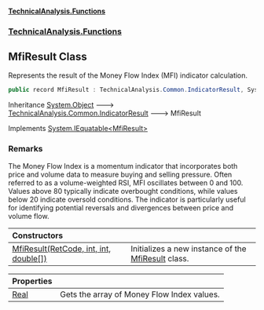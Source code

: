 #### [TechnicalAnalysis\.Functions](Atypical.TechnicalAnalysis.Functions.md 'Atypical\.TechnicalAnalysis\.Functions')
### [TechnicalAnalysis\.Functions](Atypical.TechnicalAnalysis.Functions.md#TechnicalAnalysis.Functions 'TechnicalAnalysis\.Functions')

## MfiResult Class

Represents the result of the Money Flow Index \(MFI\) indicator calculation\.

```csharp
public record MfiResult : TechnicalAnalysis.Common.IndicatorResult, System.IEquatable<TechnicalAnalysis.Functions.MfiResult>
```

Inheritance [System\.Object](https://docs.microsoft.com/en-us/dotnet/api/System.Object 'System\.Object') &#129106; [TechnicalAnalysis\.Common\.IndicatorResult](https://docs.microsoft.com/en-us/dotnet/api/TechnicalAnalysis.Common.IndicatorResult 'TechnicalAnalysis\.Common\.IndicatorResult') &#129106; MfiResult

Implements [System\.IEquatable&lt;](https://docs.microsoft.com/en-us/dotnet/api/System.IEquatable-1 'System\.IEquatable\`1')[MfiResult](MfiResult.md 'TechnicalAnalysis\.Functions\.MfiResult')[&gt;](https://docs.microsoft.com/en-us/dotnet/api/System.IEquatable-1 'System\.IEquatable\`1')

### Remarks
The Money Flow Index is a momentum indicator that incorporates both price and volume 
data to measure buying and selling pressure\. Often referred to as a volume\-weighted RSI, 
MFI oscillates between 0 and 100\. Values above 80 typically indicate overbought conditions, 
while values below 20 indicate oversold conditions\. The indicator is particularly useful 
for identifying potential reversals and divergences between price and volume flow\.

| Constructors | |
| :--- | :--- |
| [MfiResult\(RetCode, int, int, double\[\]\)](MfiResult.MfiResult(RetCode,int,int,double[]).md 'TechnicalAnalysis\.Functions\.MfiResult\.MfiResult\(TechnicalAnalysis\.Common\.RetCode, int, int, double\[\]\)') | Initializes a new instance of the [MfiResult](MfiResult.md 'TechnicalAnalysis\.Functions\.MfiResult') class\. |

| Properties | |
| :--- | :--- |
| [Real](MfiResult.Real.md 'TechnicalAnalysis\.Functions\.MfiResult\.Real') | Gets the array of Money Flow Index values\. |

